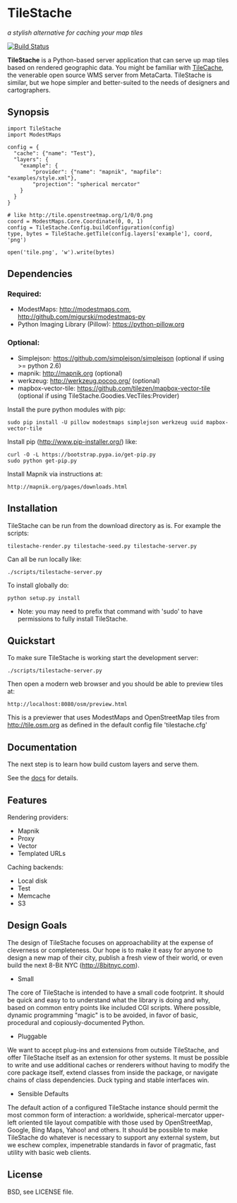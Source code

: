 # TileStache

_a stylish alternative for caching your map tiles_

[![Build Status](https://api.travis-ci.org/TileStache/TileStache.svg?branch=master)](https://travis-ci.org/TileStache/TileStache)

**TileStache** is a Python-based server application that can serve up map tiles
based on rendered geographic data. You might be familiar with [TileCache](http://tilecache.org),
the venerable open source WMS server from MetaCarta. TileStache is similar, but we hope
simpler and better-suited to the needs of designers and cartographers.

## Synopsis

    import TileStache
    import ModestMaps

    config = {
      "cache": {"name": "Test"},
      "layers": {
        "example": {
            "provider": {"name": "mapnik", "mapfile": "examples/style.xml"},
            "projection": "spherical mercator"
        }
      }
    }

    # like http://tile.openstreetmap.org/1/0/0.png
    coord = ModestMaps.Core.Coordinate(0, 0, 1)
    config = TileStache.Config.buildConfiguration(config)
    type, bytes = TileStache.getTile(config.layers['example'], coord, 'png')

    open('tile.png', 'w').write(bytes)



## Dependencies

### Required:

- ModestMaps: http://modestmaps.com, http://github.com/migurski/modestmaps-py
- Python Imaging Library (Pillow): https://python-pillow.org

### Optional:

- Simplejson: https://github.com/simplejson/simplejson (optional if using >= python 2.6)
- mapnik: http://mapnik.org (optional)
- werkzeug: http://werkzeug.pocoo.org/ (optional)
- mapbox-vector-tile: https://github.com/tilezen/mapbox-vector-tile (optional if using TileStache.Goodies.VecTiles:Provider)

Install the pure python modules with pip:

    sudo pip install -U pillow modestmaps simplejson werkzeug uuid mapbox-vector-tile

Install pip (http://www.pip-installer.org/) like:

    curl -O -L https://bootstrap.pypa.io/get-pip.py
    sudo python get-pip.py

Install Mapnik via instructions at:

    http://mapnik.org/pages/downloads.html


## Installation

TileStache can be run from the download directory as is. For example the scripts:

    tilestache-render.py tilestache-seed.py tilestache-server.py

Can all be run locally like:

    ./scripts/tilestache-server.py

To install globally do:

    python setup.py install

  * Note: you may need to prefix that command with 'sudo' to have permissions
to fully install TileStache.


## Quickstart

To make sure TileStache is working start the development server:

    ./scripts/tilestache-server.py

Then open a modern web browser and you should be able to preview tiles at:

    http://localhost:8080/osm/preview.html

This is a previewer that uses ModestMaps and OpenStreetMap tiles from
http://tile.osm.org as defined in the default config file 'tilestache.cfg'


## Documentation

The next step is to learn how build custom layers and serve them.

See the [docs](http://tilestache.org/doc/) for details.


## Features

Rendering providers:
* Mapnik
* Proxy
* Vector
* Templated URLs

Caching backends:
* Local disk
* Test
* Memcache
* S3


## Design Goals

The design of TileStache focuses on approachability at the expense of
cleverness or completeness. Our hope is to make it easy for anyone to design
a new map of their city, publish a fresh view of their world, or even build
the next 8-Bit NYC (http://8bitnyc.com).

* Small

The core of TileStache is intended to have a small code footprint.
It should be quick and easy to to understand what the library is doing and
why, based on common entry points like included CGI scripts. Where possible,
dynamic programming "magic" is to be avoided, in favor of basic, procedural
and copiously-documented Python.

* Pluggable

We want to accept plug-ins and extensions from outside TileStache, and offer
TileStache itself as an extension for other systems. It must be possible to
write and use additional caches or renderers without having to modify the
core package itself, extend classes from inside the package, or navigate
chains of class dependencies. Duck typing and stable interfaces win.

* Sensible Defaults

The default action of a configured TileStache instance should permit the most
common form of interaction: a worldwide, spherical-mercator upper-left oriented
tile layout compatible with those used by OpenStreetMap, Google, Bing Maps,
Yahoo! and others. It should be possible to make TileStache do whatever is
necessary to support any external system, but we eschew complex, impenetrable
standards in favor of pragmatic, fast utility with basic web clients.


## License

BSD, see LICENSE file.
